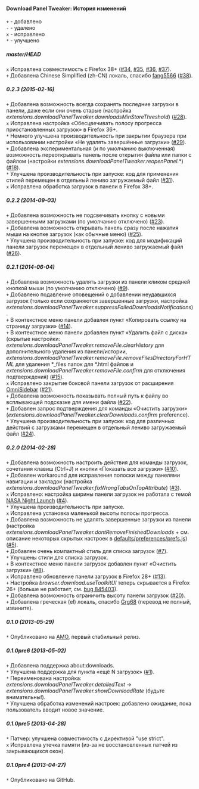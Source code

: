 ﻿#### Download Panel Tweaker: История изменений

`+` - добавлено<br>
`-` - удалено<br>
`x` - исправлено<br>
`*` - улучшено<br>

##### master/HEAD
`x` Исправлена совместимость с Firefox 38+ (<a href="https://github.com/Infocatcher/Download_Panel_Tweaker/issues/34">#34</a>, <a href="https://github.com/Infocatcher/Download_Panel_Tweaker/issues/35">#35</a>, <a href="https://github.com/Infocatcher/Download_Panel_Tweaker/issues/36">#36</a>, <a href="https://github.com/Infocatcher/Download_Panel_Tweaker/issues/37">#37</a>).<br>
`+` Добавлена Chinese Simplified (zh-CN) локаль, спасибо <a href="https://github.com/fang5566">fang5566</a> (<a href="https://github.com/Infocatcher/Download_Panel_Tweaker/pull/38">#38</a>).<br>

##### 0.2.3 (2015-02-16)
`+` Добавлена возможность всегда сохранять последние загрузки в панели, даже если они очень старые (настройка <em>extensions.downloadPanelTweaker.downloadsMinStoreThreshold</em>) (<a href="https://github.com/Infocatcher/Download_Panel_Tweaker/issues/28">#28</a>).<br>
`x` Исправлена настройка «Обесцвечивать полосу прогресса приостановленных загрузок» в Firefox 36+.<br>
`*` Немного улучшена производительность при закрытии браузера при использовании настройки «Не удалять завершённые загрузки» (<a href="https://github.com/Infocatcher/Download_Panel_Tweaker/issues/29">#29</a>).<br>
`+` Добавлена экспериментальная (и по умолчанию выключенная) возможность переоткрывать панель после открытия файла или папки с файлом (настройки <em>extensions.downloadPanelTweaker.reopenPanel.</em>\*) (<a href="https://github.com/Infocatcher/Download_Panel_Tweaker/issues/18">#18</a>).<br>
`*` Улучшена производительность при запуске: код для применения стилей перемещен в отдельный лениво загружаемый файл (<a href="https://github.com/Infocatcher/Download_Panel_Tweaker/issues/31">#31</a>).<br>
`x` Исправлена обработка загрузок в панели в Firefox 38+.<br>

##### 0.2.2 (2014-09-03)
`+` Добавлена возможность не подсвечивать кнопку с новыми завершенными загрузками (по умолчанию отключено) (<a href="https://github.com/Infocatcher/Download_Panel_Tweaker/issues/23">#23</a>).<br>
`+` Добавлена возможность открывать панель сразу после нажатия мыши на кнопке загрузок (как обычные меню) (<a href="https://github.com/Infocatcher/Download_Panel_Tweaker/issues/25">#25</a>).<br>
`*` Улучшена производительность при запуске: код для модификаций панели загрузок перемещен в отдельный лениво загружаемый файл (<a href="https://github.com/Infocatcher/Download_Panel_Tweaker/issues/26">#26</a>).<br>

##### 0.2.1 (2014-06-04)
`+` Добавлена возможность удалять загрузки из панели кликом средней кнопкой мыши (по умолчанию отключено) (<a href="https://github.com/Infocatcher/Download_Panel_Tweaker/issues/9">#9</a>).<br>
`+` Добавлено подавление оповещений о добавлении неудавшихся загрузок (только если сохраняются завершенные загрузки, настройка <em>extensions.downloadPanelTweaker.suppressFailedDownloadsNotifications</em>).<br>
`+` В контекстное меню панели добавлен пункт «Копировать ссылку на страницу загрузки» (<a href="https://github.com/Infocatcher/Download_Panel_Tweaker/issues/14">#14</a>).<br>
`+` В контекстное меню панели добавлен пункт «Удалить файл с диска» (скрытые настройки: <em>extensions.downloadPanelTweaker.removeFile.clearHistory</em> для дополнительного удаления из панели/истории, <em>extensions.downloadPanelTweaker.removeFile.removeFilesDirectoryForHTML</em> для удаления \*\_files папок для \*.html файлов и <em>extensions.downloadPanelTweaker.removeFile.confirm</em> для отключения подтверждения) (<a href="https://github.com/Infocatcher/Download_Panel_Tweaker/issues/15">#15</a>).<br>
`x` Исправлено закрытие боковой панели загрузок от расширения <a href="https://addons.mozilla.org/addon/omnisidebar/">OmniSidebar</a> (<a href="https://github.com/Infocatcher/Download_Panel_Tweaker/issues/21">#21</a>).<br>
`+` Добавлена возможность показывать полный путь к файлу во всплывающей подсказке для имени файла (<a href="https://github.com/Infocatcher/Download_Panel_Tweaker/issues/22">#22</a>).<br>
`+` Добавлен запрос подтверждения для команды «Очистить загрузки» (<em>extensions.downloadPanelTweaker.clearDownloads.confirm</em> preference).<br>
`*` Улучшена производительность при запуске: код для различных действий с загрузками перемещен в отдельный лениво загружаемый файл (<a href="https://github.com/Infocatcher/Download_Panel_Tweaker/issues/24">#24</a>).<br>

##### 0.2.0 (2014-02-28)
`+` Добавлена возможность настроить действия для команды загрузок, сочетания клавиш (Ctrl+J) и кнопки «Показать все загрузки» (<a href="https://github.com/Infocatcher/Download_Panel_Tweaker/issues/10">#10</a>).<br>
`+` Добавлен workaround для исправления полоски между панелями навигации и закладок (настройка <em>extensions.downloadPanelTweaker.fixWrongTabsOnTopAttribute</em>) (<a href="https://github.com/Infocatcher/Download_Panel_Tweaker/issues/3">#3</a>).<br>
`x` Исправлено: настройка ширины панели загрузок не работала с темой <a href="https://addons.mozilla.org/firefox/addon/nasa-night-launch/">NASA Night Launch</a> (<a href="https://github.com/Infocatcher/Download_Panel_Tweaker/issues/4">#4</a>).<br>
`*` Улучшена производительность при запуске.<br>
`x` Исправлена установка маленькой высоты полосы прогресса.<br>
`+` Добавлена возможность не удалять завершенные загрузки из панели (настройка <em>extensions.downloadPanelTweaker.dontRemoveFinishedDownloads</em> + см. описание некоторых скрытых настроек в <a href="https://github.com/Infocatcher/Download_Panel_Tweaker/blob/master/defaults/preferences/prefs.js">defaults/preferences/prefs.js</a>) (<a href="https://github.com/Infocatcher/Download_Panel_Tweaker/issues/5">#5</a>).<br>
`+` Добавлен очень компактный стиль для списка загрузок (<a href="https://github.com/Infocatcher/Download_Panel_Tweaker/issues/7">#7</a>).<br>
`*` Улучшены стили для списка загрузок.<br>
`+` В контекстное меню панели загрузок добавлен пункт «Очистить загрузки» (<a href="https://github.com/Infocatcher/Download_Panel_Tweaker/issues/8">#8</a>).<br>
`x` Исправлено обновление панели загрузок в Firefox 28+ (<a href="https://github.com/Infocatcher/Download_Panel_Tweaker/issues/13">#13</a>).<br>
`+` Настройка <em>browser.download.useToolkitUI</em> теперь скрывается в Firefox 26+ (больше не работает, см. <a href="https://bugzilla.mozilla.org/show_bug.cgi?id=845403">bug 845403</a>).<br>
`+` Добавлена возможность ограничить высоту панели загрузок (<a href="https://github.com/Infocatcher/Download_Panel_Tweaker/issues/20">#20</a>).<br>
`+` Добавлена греческая (el) локаль, спасибо <a href="http://forums.mozillazine.org/memberlist.php?mode=viewprofile&u=1595963">Grg68</a> (перевод не полный, извините).<br>

##### 0.1.0 (2013-05-29)
`*` Опубликовано на <a href="https://addons.mozilla.org/">AMO</a>, первый стабильный релиз.<br>

##### 0.1.0pre6 (2013-05-02)
`+` Добавлена поддержка about:downloads.<br>
`*` Улучшена поддержка для пункта «ещё N загрузок» (<a href="https://github.com/Infocatcher/Download_Panel_Tweaker/issues/1">#1</a>).<br>
`*` Переименована настройка: <em>extensions.downloadPanelTweaker.detailedText</em> -> <em>extensions.downloadPanelTweaker.showDownloadRate</em> (будьте внимательны!).<br>
`*` Улучшена обработка изменений настроек: добавлено ожидание, пока пользователь вводит новое значение.<br>

##### 0.1.0pre5 (2013-04-28)
`*` Патчер: улучшена совместимость с директивой "use strict".<br>
`x` Исправлена утечка памяти (из-за не восстановленных патчей из закрывающихся окон).<br>

##### 0.1.0pre4 (2013-04-27)
`*` Опубликовано на GitHub.<br>